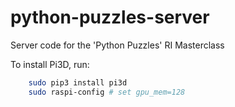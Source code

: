 # python-puzzles-server
Server code for the 'Python Puzzles' RI Masterclass

To install Pi3D, run:
```bash
    sudo pip3 install pi3d
    sudo raspi-config # set gpu_mem=128
```
